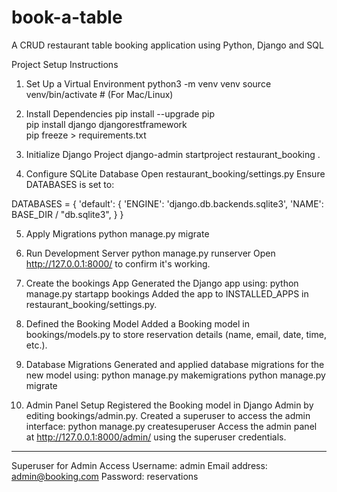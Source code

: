 # book-a-table
A CRUD restaurant table booking application using Python, Django and SQL

Project Setup Instructions
1. Set Up a Virtual Environment
python3 -m venv venv
source venv/bin/activate  # (For Mac/Linux)

2. Install Dependencies
pip install --upgrade pip  
pip install django djangorestframework  
pip freeze > requirements.txt  

3. Initialize Django Project
django-admin startproject restaurant_booking .

4. Configure SQLite Database
Open restaurant_booking/settings.py
Ensure DATABASES is set to:

DATABASES = {
    'default': {
        'ENGINE': 'django.db.backends.sqlite3',
        'NAME': BASE_DIR / "db.sqlite3",
    }
}

5. Apply Migrations
python manage.py migrate

6. Run Development Server
python manage.py runserver
Open http://127.0.0.1:8000/ to confirm it's working.

7. Create the bookings App
Generated the Django app using:
python manage.py startapp bookings
Added the app to INSTALLED_APPS in restaurant_booking/settings.py.

8. Defined the Booking Model
Added a Booking model in bookings/models.py to store reservation details (name, email, date, time, etc.).

9. Database Migrations
Generated and applied database migrations for the new model using:
python manage.py makemigrations
python manage.py migrate

10. Admin Panel Setup
Registered the Booking model in Django Admin by editing bookings/admin.py.
Created a superuser to access the admin interface:
python manage.py createsuperuser
Access the admin panel at http://127.0.0.1:8000/admin/ using the superuser credentials.

---------------------------------------------------
Superuser for Admin Access
Username: admin
Email address: admin@booking.com
Password: reservations